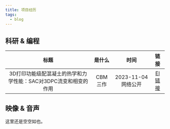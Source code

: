 ```yaml
---
title: 项目经历
tags:
  - blog
---
```


## 科研 & 编程

|标题|是什么|时间|链接|
|:---:|:---:|:---:|:---:|
|3D打印功能级配混凝土的热学和力学性能：SAC对3DPC流变和相变的作用|CBM 三作|2023-11-04 网络公开|[EI链接](https://www.sciencedirect.com/science/article/pii/S0950061823035481)|

## 映像 & 音声
这里还是空空如也。